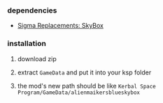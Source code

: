 ### dependencies
- [Sigma Replacements: SkyBox](https://github.com/Sigma88/Sigma-Replacements/releases)

### installation
1. download zip

2. extract `GameData` and put it into your ksp folder

3. the mod's new path should be like `Kerbal Space Program/GameData/alienmaikersblueskybox`
